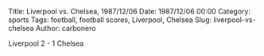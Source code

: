 Title: Liverpool vs. Chelsea, 1987/12/06
Date: 1987/12/06 00:00
Category: sports
Tags: football, football scores, Liverpool, Chelsea
Slug: liverpool-vs-chelsea
Author: carbonero


Liverpool 2 - 1 Chelsea
